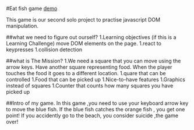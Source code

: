 #Eat fish game
[demo](https://jasmine8711.github.io/Moving-block/)

This game is our second solo project to practise javascript DOM manipulation.

##what we need to figure out ourself?
1.Learning objectives (if this is a Learning Challenge)
move DOM elements on the page.
1.react to keypresses
1.collision detection

##what is The Mission?
1.We need a square that you can move using the arrow keys. Have another square representing food. When the player touches the food it goes to a different location.
1.quare that can be controlled
1.Food that can be picked up
1.Nice-to-have features
1.Graphics instead of squares
1.Counter that counts how many squares you have picked up

##Intro of my game.
In this game ,you need to use your keyboard arrow key to move the blue fish.
If the blue fish catches the orange fish , you get one point!
If you accidently go to the beach, you consider suicide ,the game over!
